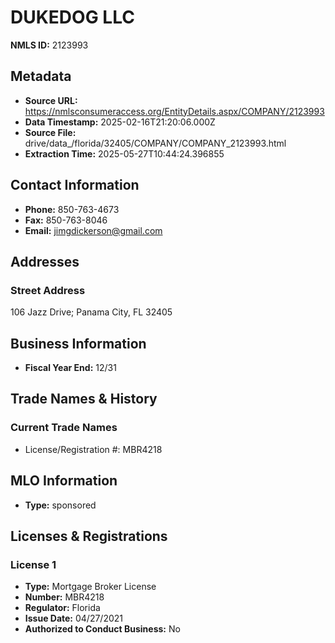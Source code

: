 # DUKEDOG LLC

**NMLS ID:** 2123993

## Metadata
- **Source URL:** https://nmlsconsumeraccess.org/EntityDetails.aspx/COMPANY/2123993
- **Data Timestamp:** 2025-02-16T21:20:06.000Z
- **Source File:** drive/data_/florida/32405/COMPANY/COMPANY_2123993.html
- **Extraction Time:** 2025-05-27T10:44:24.396855

## Contact Information
- **Phone:** 850-763-4673
- **Fax:** 850-763-8046
- **Email:** jimgdickerson@gmail.com

## Addresses
### Street Address
106 Jazz Drive; Panama City, FL 32405

## Business Information
- **Fiscal Year End:** 12/31

## Trade Names & History
### Current Trade Names
- License/Registration #: MBR4218

## MLO Information
- **Type:** sponsored

## Licenses & Registrations

### License 1
- **Type:** Mortgage Broker License
- **Number:** MBR4218
- **Regulator:** Florida
- **Issue Date:** 04/27/2021
- **Authorized to Conduct Business:** No
